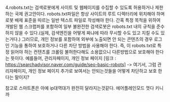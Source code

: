  4.robots.txt는 검색로봇에게 사이트 및 웹페이지를 수집할 수 있도록 허용하거나 제한하는 국제 권고안이다. robots.txt파일은 항상 사이트의 루트 디렉터리에
        위치해야 하며 로봇 배제 표준을 따르는 일반 텍스트 파일로 작성해야 한다. 간혹 특정 목적을 위하여 개발된 웹 스크랩퍼를 포함하여 일부 불완전한 검색로봇은 robots.txt
        내의 규칙을 준수하지 않을 수 있다.(실제, 검색엔진을 어떻게 짜냐에 따라 무시할 수도 있고 지킬 수도 있는거다.) 그러므로, 개인 정보를 포함하여 외부에 노출되면 안 되는 콘텐츠의 경우
        로그인 기능을 통하여 보호하거나 다른 차단 방법을 사용해야 한다. 즉, 이 robots.txt로 특정 읽어야 하는 컨텐츠를 크롤링 불허한다해도 소용없으니 다른방법으로 보호해야
        한다는 뜻이다.
        예를들어, 관리자페이지, 개인 정보 페이지
        [링크 : https://searchadvisor.naver.com/guide/seo-basic-robots]
 ->
 여기서, 그럼 관리자페이지, 개인 정보 페이지 추가로 보여서는 안되는것들을 어떻게 차단하고 보호 한다는 말이지?
 
 
 참고로 스마트폰은 아예 ip대역대가 완전히 달라지는것같다. 에어플레인모드 껏다 키니까
 
 
 